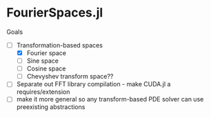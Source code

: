 # FourierSpaces.jl

Goals
- [ ] Transformation-based spaces
    - [X] Fourier space
    - [ ] Sine space
    - [ ] Cosine space
    - [ ] Chevyshev transform space??
- [ ] Separate out FFT library compilation - make CUDA.jl a requires/extension
- [ ] make it more general so any transform-based PDE solver can use preexisting abstractions

